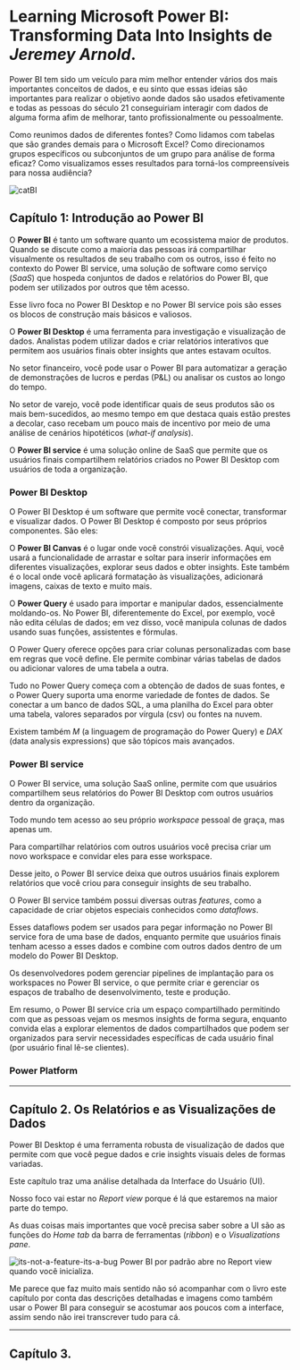 # Learning Microsoft Power BI: Transforming Data Into Insights de *Jeremey Arnold*.
Power BI tem sido um veículo para mim melhor entender vários dos mais importantes conceitos de dados, e eu sinto que essas ideias são importantes para realizar o objetivo aonde dados são usados efetivamente e todas as pessoas do século 21 conseguiriam interagir com dados de alguma forma afim de melhorar, tanto profissionalmente ou pessoalmente.

Como reunimos dados de diferentes fontes? Como lidamos com tabelas que são grandes demais para o Microsoft Excel? Como direcionamos grupos específicos ou subconjuntos de um grupo para análise de forma eficaz? Como visualizamos esses resultados para torná-los compreensíveis para nossa audiência?

![catBI](https://github.com/user-attachments/assets/75b49b0a-1fea-4b27-81c1-f1398a639537)

## Capítulo 1: Introdução ao Power BI
O **Power BI** é tanto um software quanto um ecossistema maior de produtos. Quando se discute como a maioria das pessoas irá compartilhar visualmente os resultados de seu trabalho com os outros, isso é feito no contexto do Power BI service, uma solução de software como serviço (*SaaS*) que hospeda conjuntos de dados e relatórios do Power BI, que podem ser utilizados por outros que têm acesso.

Esse livro foca no Power BI Desktop e no Power BI service pois são esses os blocos de construção mais básicos e valiosos.

O **Power BI Desktop** é uma ferramenta para investigação e visualização de dados. Analistas podem utilizar dados e criar relatórios interativos que permitem aos usuários finais obter insights que antes estavam ocultos.

No setor financeiro, você pode usar o Power BI para automatizar a geração de demonstrações de lucros e perdas (P&L) ou analisar os custos ao longo do tempo.

No setor de varejo, você pode identificar quais de seus produtos são os mais bem-sucedidos, ao mesmo tempo em que destaca quais estão prestes a decolar, caso recebam um pouco mais de incentivo por meio de uma análise de cenários hipotéticos (*what-if analysis*).

O **Power BI service** é uma solução online de SaaS que permite que os usuários finais compartilhem relatórios criados no Power BI Desktop com usuários de toda a organização.

### Power BI Desktop
O Power BI Desktop é um software que permite você conectar, transformar e visualizar dados. O Power BI Desktop é composto por seus próprios componentes. São eles:

O **Power BI Canvas** é o lugar onde você constrói visualizações. Aqui, você usará a funcionalidade de arrastar e soltar para inserir informações em diferentes visualizações, explorar seus dados e obter insights. Este também é o local onde você aplicará formatação às visualizações, adicionará imagens, caixas de texto e muito mais.

O **Power Query** é usado para importar e manipular dados, essencialmente moldando-os. No Power BI, diferentemente do Excel, por exemplo, você não edita células de dados; em vez disso, você manipula colunas de dados usando suas funções, assistentes e fórmulas.

O Power Query oferece opções para criar colunas personalizadas com base em regras que você define. Ele permite combinar várias tabelas de dados ou adicionar valores de uma tabela a outra.

Tudo no Power Query começa com a obtenção de dados de suas fontes, e o Power Query suporta uma enorme variedade de fontes de dados. Se conectar a um banco de dados SQL, a uma planilha do Excel para obter uma tabela, valores separados por vírgula (csv) ou fontes na nuvem.

Existem também *M* (a linguagem de programação do Power Query) e *DAX* (data analysis expressions) que são tópicos mais avançados.

### Power BI service
O Power BI service, uma solução SaaS online, permite com que usuários compartilhem seus relatórios do Power BI Desktop com outros usuários dentro da organização.

Todo mundo tem acesso ao seu próprio *workspace* pessoal de graça, mas apenas um.

Para compartilhar relatórios com outros usuários você precisa criar um novo workspace e convidar eles para esse workspace.

Desse jeito, o Power BI service deixa que outros usuários finais explorem relatórios que você criou para conseguir insights de seu trabalho.

O Power BI service também possui diversas outras *features*, como a capacidade de criar objetos especiais conhecidos como *dataflows*.

Esses dataflows podem ser usados para pegar informação no Power BI service fora de uma base de dados, enquanto permite que usuários finais tenham acesso a esses dados e combine com outros dados dentro de um modelo do Power BI Desktop.

Os desenvolvedores podem gerenciar pipelines de implantação para os workspaces no Power BI service, o que permite criar e gerenciar os espaços de trabalho de desenvolvimento, teste e produção.

Em resumo, o Power BI service cria um espaço compartilhado permitindo com que as pessoas vejam os mesmos insights de forma segura, enquanto convida elas a explorar elementos de dados compartilhados que podem ser organizados para servir necessidades específicas de cada usuário final (por usuário final lê-se clientes).

### Power Platform

---
## Capítulo 2. Os Relatórios e as Visualizações de Dados
Power BI Desktop é uma ferramenta robusta de visualização de dados que permite com que você pegue dados e crie insights visuais deles de formas variadas.

Este capítulo traz uma análise detalhada da Interface do Usuário (UI).

Nosso foco vai estar no *Report view* porque é lá que estaremos na maior parte do tempo.

As duas coisas mais importantes que você precisa saber sobre a UI são as funções do *Home tab* da barra de ferramentas (*ribbon*) e o *Visualizations pane*.

![its-not-a-feature-its-a-bug](https://github.com/user-attachments/assets/ed4b9397-d8bd-49b0-98e1-6d352d086758)
Power BI por padrão abre no Report view quando você inicializa.

Me parece que faz muito mais sentido não só acompanhar com o livro este capítulo por conta das descrições detalhadas e imagens como também usar o Power BI para conseguir se acostumar aos poucos com a interface, assim sendo não irei transcrever tudo para cá.

---
## Capítulo 3.

